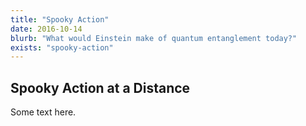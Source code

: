 ```yaml
---
title: "Spooky Action"
date: 2016-10-14
blurb: "What would Einstein make of quantum entanglement today?"
exists: "spooky-action" 
---
```


## Spooky Action at a Distance

Some text here.